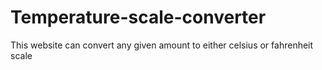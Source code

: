 # Temperature-scale-converter
This website can convert any given amount to either celsius or fahrenheit scale
